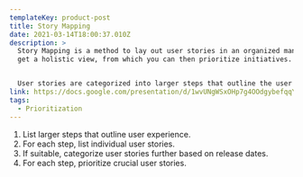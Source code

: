 ```yaml
---
templateKey: product-post
title: Story Mapping
date: 2021-03-14T18:00:37.010Z
description: >
  Story Mapping is a method to lay out user stories in an organized manner to
  get a holistic view, from which you can then prioritize initiatives.


  User stories are categorized into larger steps that outline the user experience. To add more detail, user stories per category can also be divided further based on planned release dates.
link: https://docs.google.com/presentation/d/1wvUNgWSxOHp7g4OOdgybefqqYIdjYf9bOgYovBmHtbo/edit#slide=id.gb70c0c9545_0_165
tags:
  - Prioritization
---
```



1. List larger steps that outline user experience.
2. For each step, list individual user stories.
3. If suitable, categorize user stories further based on release dates.
4. For each step, prioritize crucial user stories.